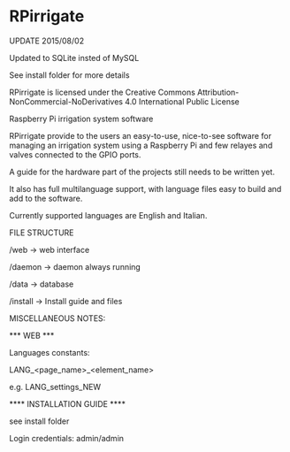 # RPirrigate

UPDATE 2015/08/02

Updated to SQLite insted of MySQL

See install folder for more details



RPirrigate is licensed under the Creative Commons Attribution-NonCommercial-NoDerivatives 4.0 International Public License


Raspberry Pi irrigation system software

RPirrigate provide to the users an easy-to-use, nice-to-see software for managing an irrigation system using a Raspberry Pi and few relayes and valves connected to the GPIO ports.

A guide for the hardware part of the projects still needs to be written yet.

It also has full multilanguage support, with language files easy to build and add to the software.

Currently supported languages are English and Italian.

FILE STRUCTURE

/web      -> web interface

/daemon   -> daemon always running

/data -> database

/install -> Install guide and files


MISCELLANEOUS NOTES:

*** WEB ***

Languages constants:

LANG_<page_name>_<element_name>

e.g. LANG_settings_NEW


**** INSTALLATION GUIDE ****

see install folder

Login credentials: admin/admin
